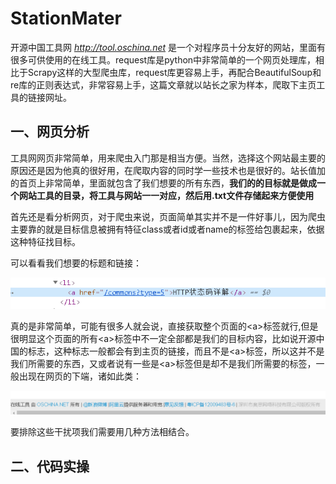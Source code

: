 # StationMater
 开源中国工具网 *http://tool.oschina.net* 是一个对程序员十分友好的网站，里面有很多可供使用的在线工具。request库是python中非常简单的一个网页处理库，相比于Scrapy这样的大型爬虫库，request库更容易上手，再配合BeautifulSoup和re库的正则表达式，非常容易上手，这篇文章就以站长之家为样本，爬取下主页工具的链接网址。

## 一、网页分析

工具网网页非常简单，用来爬虫入门那是相当方便。当然，选择这个网站最主要的原因还是因为他真的很好用，在爬取内容的同时学一些技术也是很好的。站长值加的首页上非常简单，里面就包含了我们想要的所有东西，**我们的的目标就是做成一个网站工具的目录，将工具与网站一一对应，然后用.txt文件存储起来方便使用**

首先还是看分析网页，对于爬虫来说，页面简单其实并不是一件好事儿，因为爬虫主要靠的就是目标信息被拥有特征class或者id或者name的标签给包裹起来，依据这种特征找目标。

可以看看我们想要的标题和链接：

![lianjie](intro/1.png)

真的是非常简单，可能有很多人就会说，直接获取整个页面的\<a\>标签就行,但是很明显这个页面的所有\<a\>标签中不一定全部都是我们的目标内容，比如说开源中国的标志，这种标志一般都会有到主页的链接，而且不是\<a\>标签，所以这并不是我们所需要的东西，又或者说有一些是\<a\>标签但是却不是我们所需要的标签，一般出现在网页的下端，诸如此类：

![badlianjie](intro/2.png)

要排除这些干扰项我们需要用几种方法相结合。

## 二、代码实操
